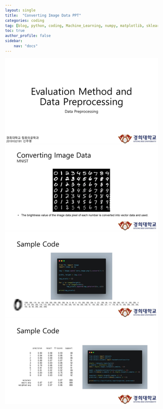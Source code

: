 ```yaml
---
layout: single
title:  "Converting Image Data PPT"
categories: coding
tag: [blog, python, coding, Machine_Learning, numpy, matplotlib, sklearn, PPT]
toc: true
author_profile: false
sidebar:
    nav: "docs"
---
```


![img](/images/2022-09-03-Converting_Image_Data_PPT/슬라이드1.JPG)
![img](/images/2022-09-03-Converting_Image_Data_PPT/슬라이드2.JPG)
![img](/images/2022-09-03-Converting_Image_Data_PPT/슬라이드3.JPG)
![img](/images/2022-09-03-Converting_Image_Data_PPT/슬라이드4.JPG)